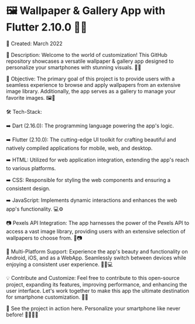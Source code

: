 # 🖼️ Wallpaper & Gallery App with Flutter 2.10.0 📱🎨

📅 Created: March 2022

📜 Description:
Welcome to the world of customization! This GitHub repository showcases a versatile wallpaper & gallery app designed to personalize your smartphones with stunning visuals. 🌌📱

🎯 Objective:
The primary goal of this project is to provide users with a seamless experience to browse and apply wallpapers from an extensive image library. Additionally, the app serves as a gallery to manage your favorite images. 🖼️🎨

🛠️ Tech-Stack:

➡️ Dart (2.16.0): The programming language powering the app's logic.

➡️ Flutter (2.10.0): The cutting-edge UI toolkit for crafting beautiful and natively compiled applications for mobile, web, and desktop.

➡️ HTML: Utilized for web application integration, extending the app's reach to various platforms.

➡️ CSS: Responsible for styling the web components and ensuring a consistent design.

➡️ JavaScript: Implements dynamic interactions and enhances the web app's functionality. 💻⚙️


📷 Pexels API Integration:
The app harnesses the power of the Pexels API to access a vast image library, providing users with an extensive selection of wallpapers to choose from. 🌄📷

📱 Multi-Platform Support:
Experience the app's beauty and functionality on Android, iOS, and as a WebApp. Seamlessly switch between devices while enjoying a consistent user experience. 🔄📱💻

💡 Contribute and Customize:
Feel free to contribute to this open-source project, expanding its features, improving performance, and enhancing the user interface. Let's work together to make this app the ultimate destination for smartphone customization. 🤝🌟

🔗 See the project in action here. Personalize your smartphone like never before! 🚀🌌🎨📱
